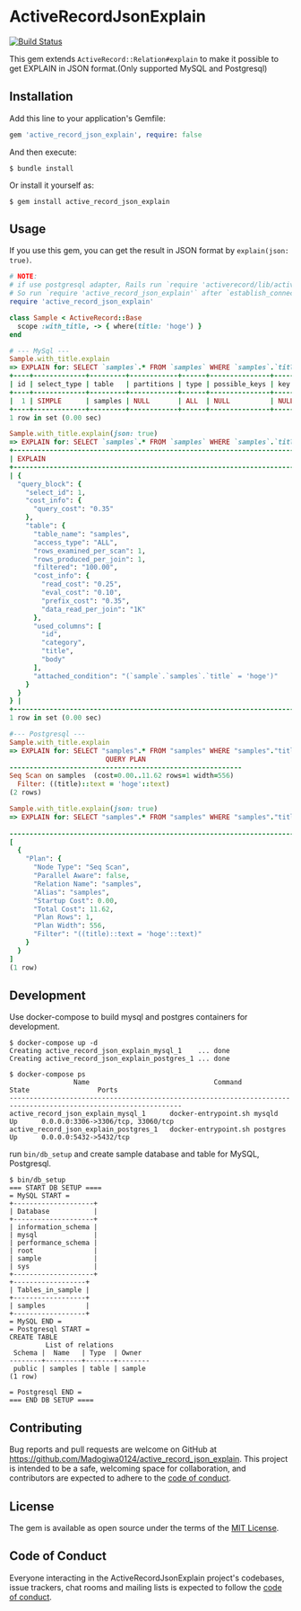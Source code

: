 # ActiveRecordJsonExplain
[![Build Status](https://travis-ci.com/Madogiwa0124/active_record_json_explain.svg?branch=master)](https://travis-ci.com/Madogiwa0124/active_record_json_explain)

This gem extends `ActiveRecord::Relation#explain` to make it possible to get EXPLAIN in JSON format.(Only supported MySQL and Postgresql)

## Installation

Add this line to your application's Gemfile:

```ruby
gem 'active_record_json_explain', require: false
```

And then execute:

    $ bundle install

Or install it yourself as:

    $ gem install active_record_json_explain

## Usage

If you use this gem, you can get the result in JSON format by `explain(json: true)`.

``` ruby
# NOTE:
# if use postgresql adapter, Rails run `require 'activerecord/lib/active_record/connection_adapters/postgresql/database_statement'` when establish_connection runs.
# So run `require 'active_record_json_explain'` after `establish_connection`.
require 'active_record_json_explain'

class Sample < ActiveRecord::Base
  scope :with_title, -> { where(title: 'hoge') }
end

# --- MySql ---
Sample.with_title.explain
=> EXPLAIN for: SELECT `samples`.* FROM `samples` WHERE `samples`.`title` = 'hoge'
+----+-------------+---------+------------+------+---------------+------+---------+------+------+----------+-------------+
| id | select_type | table   | partitions | type | possible_keys | key  | key_len | ref  | rows | filtered | Extra       |
+----+-------------+---------+------------+------+---------------+------+---------+------+------+----------+-------------+
|  1 | SIMPLE      | samples | NULL       | ALL  | NULL          | NULL | NULL    | NULL |    1 |    100.0 | Using where |
+----+-------------+---------+------------+------+---------------+------+---------+------+------+----------+-------------+
1 row in set (0.00 sec)

Sample.with_title.explain(json: true)
=> EXPLAIN for: SELECT `samples`.* FROM `samples` WHERE `samples`.`title` = 'hoge'
+------------------------------------------------------------------------------------------------------------------------------------------------------------------------------------------------------------------------------------------------------------------------------------------------------------------------------------------------------------------------------------------------------------------------------------------------------------------------------------------------------------------------------------------------------------------------------------------------------------------------+
| EXPLAIN                                                                                                                                                                                                                                                                                                                                                                                                                                                                                                                                                                                                                |
+------------------------------------------------------------------------------------------------------------------------------------------------------------------------------------------------------------------------------------------------------------------------------------------------------------------------------------------------------------------------------------------------------------------------------------------------------------------------------------------------------------------------------------------------------------------------------------------------------------------------+
| {
  "query_block": {
    "select_id": 1,
    "cost_info": {
      "query_cost": "0.35"
    },
    "table": {
      "table_name": "samples",
      "access_type": "ALL",
      "rows_examined_per_scan": 1,
      "rows_produced_per_join": 1,
      "filtered": "100.00",
      "cost_info": {
        "read_cost": "0.25",
        "eval_cost": "0.10",
        "prefix_cost": "0.35",
        "data_read_per_join": "1K"
      },
      "used_columns": [
        "id",
        "category",
        "title",
        "body"
      ],
      "attached_condition": "(`sample`.`samples`.`title` = 'hoge')"
    }
  }
} |
+------------------------------------------------------------------------------------------------------------------------------------------------------------------------------------------------------------------------------------------------------------------------------------------------------------------------------------------------------------------------------------------------------------------------------------------------------------------------------------------------------------------------------------------------------------------------------------------------------------------------+
1 row in set (0.00 sec)

#--- Postgresql ---
Sample.with_title.explain
=> EXPLAIN for: SELECT "samples".* FROM "samples" WHERE "samples"."title" = $1 [["title", "hoge"]]
                        QUERY PLAN
----------------------------------------------------------
Seq Scan on samples  (cost=0.00..11.62 rows=1 width=556)
  Filter: ((title)::text = 'hoge'::text)
(2 rows)

Sample.with_title.explain(json: true)
=> EXPLAIN for: SELECT "samples".* FROM "samples" WHERE "samples"."title" = $1 [["title", "hoge"]]
                                                                                                                                                    QUERY PLAN
------------------------------------------------------------------------------------------------------------------------------------------------------------------------------------------------------------------------------------------------------------------------------------------------------------------
[
  {
    "Plan": {
      "Node Type": "Seq Scan",
      "Parallel Aware": false,
      "Relation Name": "samples",
      "Alias": "samples",
      "Startup Cost": 0.00,
      "Total Cost": 11.62,
      "Plan Rows": 1,
      "Plan Width": 556,
      "Filter": "((title)::text = 'hoge'::text)"
    }
  }
]
(1 row)
```

## Development

Use docker-compose to build mysql and postgres containers for development.

```
$ docker-compose up -d
Creating active_record_json_explain_mysql_1    ... done
Creating active_record_json_explain_postgres_1 ... done

$ docker-compose ps
                Name                               Command              State                 Ports
-----------------------------------------------------------------------------------------------------------------
active_record_json_explain_mysql_1      docker-entrypoint.sh mysqld     Up      0.0.0.0:3306->3306/tcp, 33060/tcp
active_record_json_explain_postgres_1   docker-entrypoint.sh postgres   Up      0.0.0.0:5432->5432/tcp
```

run `bin/db_setup` and create sample database and table for MySQL, Postgresql.

```
$ bin/db_setup
=== START DB SETUP ====
= MySQL START =
+--------------------+
| Database           |
+--------------------+
| information_schema |
| mysql              |
| performance_schema |
| root               |
| sample             |
| sys                |
+--------------------+
+------------------+
| Tables_in_sample |
+------------------+
| samples          |
+------------------+
= MySQL END =
= Postgresql START =
CREATE TABLE
         List of relations
 Schema |  Name   | Type  | Owner
--------+---------+-------+--------
 public | samples | table | sample
(1 row)

= Postgresql END =
=== END DB SETUP ====
```

## Contributing

Bug reports and pull requests are welcome on GitHub at https://github.com/Madogiwa0124/active_record_json_explain. This project is intended to be a safe, welcoming space for collaboration, and contributors are expected to adhere to the [code of conduct](https://github.com/Madogiwa0124/active_record_json_explain/blob/master/CODE_OF_CONDUCT.md).


## License

The gem is available as open source under the terms of the [MIT License](https://opensource.org/licenses/MIT).

## Code of Conduct

Everyone interacting in the ActiveRecordJsonExplain project's codebases, issue trackers, chat rooms and mailing lists is expected to follow the [code of conduct](https://github.com/Madogiwa0124/active_record_json_explain/blob/master/CODE_OF_CONDUCT.md).
